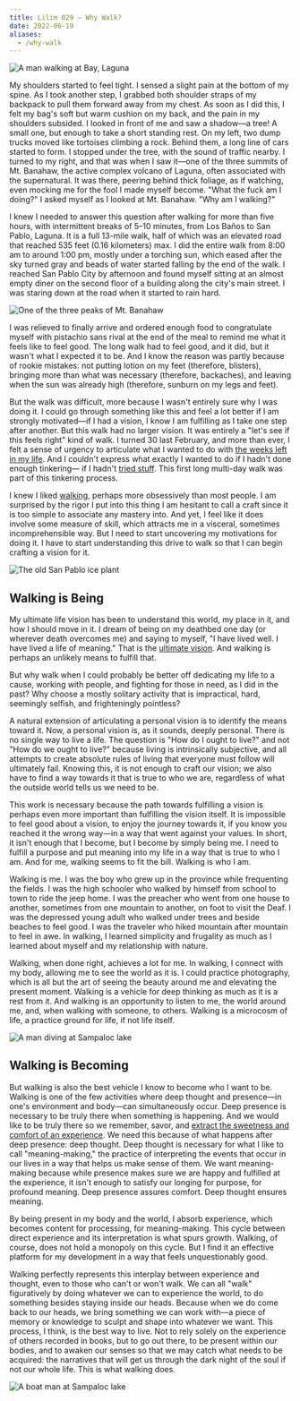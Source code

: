 ```yaml
---
title: Lilim 029 — Why Walk?
date: 2022-06-19
aliases:
  - /why-walk
---
```

![A man walking at Bay, Laguna](images/Walking-man.jpeg)

My shoulders started to feel tight. I sensed a slight pain at the bottom of my spine. As I took another step, I grabbed both shoulder straps of my backpack to pull them forward away from my chest. As soon as I did this, I felt my bag's soft but warm cushion on my back, and the pain in my shoulders subsided. I looked in front of me and saw a shadow—a tree! A small one, but enough to take a short standing rest. On my left, two dump trucks moved like tortoises climbing a rock. Behind them, a long line of cars started to form. I stopped under the tree, with the sound of traffic nearby. I turned to my right, and that was when I saw it—one of the three summits of Mt. Banahaw, the active complex volcano of Laguna, often associated with the supernatural. It was there, peering behind thick foliage, as if watching, even mocking me for the fool I made myself become. "What the fuck am I doing?" I asked myself as I looked at Mt. Banahaw. "Why am I walking?"

I knew I needed to answer this question after walking for more than five hours, with intermittent breaks of 5–10 minutes, from Los Baños to San Pablo, Laguna. It is a full 13-mile walk, half of which was an elevated road that reached 535 feet (0.16 kilometers) max. I did the entire walk from 8:00 am to around 1:00 pm, mostly under a torching sun, which eased after the sky turned gray and beads of water started falling by the end of the walk. I reached San Pablo City by afternoon and found myself sitting at an almost empty diner on the second floor of a building along the city's main street. I was staring down at the road when it started to rain hard.

![One of the three peaks of Mt. Banahaw](images/Banahaw.jpeg)

I was relieved to finally arrive and ordered enough food to congratulate myself with pistachio sans rival at the end of the meal to remind me what it feels like to feel good. The long walk had to feel good, and it did, but it wasn't what I expected it to be. And I know the reason was partly because of rookie mistakes: not putting lotion on my feet (therefore, blisters), bringing more than what was necessary (therefore, backaches), and leaving when the sun was already high (therefore, sunburn on my legs and feet).

But the walk was difficult, more because I wasn't entirely sure why I was doing it. I could go through something like this and feel a lot better if I am strongly motivated—if I had a vision, I know I am fulfilling as I take one step after another. But this walk had no larger vision. It was entirely a "let's see if this feels right" kind of walk. I turned 30 last February, and more than ever, I felt a sense of urgency to articulate what I wanted to do with [the weeks left in my life](https://vinceimbat.com/uman-april-2022/). And I couldn't express what exactly I wanted to do if I hadn't done enough tinkering— if I hadn't [tried stuff](https://vinceimbat.com/uman-may-2022/). This first long multi-day walk was part of this tinkering process.

I knew I liked [walking](https://vinceimbat.com/lilim-subscribe/), perhaps more obsessively than most people. I am surprised by the rigor I put into this thing I am hesitant to call a craft since it is too simple to associate any mastery into. And yet, I feel like it does involve some measure of skill, which attracts me in a visceral, sometimes incomprehensible way. But I need to start uncovering my motivations for doing it. I have to start understanding this drive to walk so that I can begin crafting a vision for it.

![The old San Pablo ice plant](images/San-Pablo-ice-plant.jpeg)

## Walking is Being

My ultimate life vision has been to understand this world, my place in it, and how I should move in it. I dream of being on my deathbed one day (or wherever death overcomes me) and saying to myself, "I have lived well. I have lived a life of meaning." That is the [ultimate vision](https://vinceimbat.com/about/). And walking is perhaps an unlikely means to fulfill that.

But why walk when I could probably be better off dedicating my life to a cause, working with people, and fighting for those in need, as I did in the past? Why choose a mostly solitary activity that is impractical, hard, seemingly selfish, and frighteningly pointless?

A natural extension of articulating a personal vision is to identify the means toward it. Now, a personal vision is, as it sounds, deeply personal. There is no single way to live a life. The question is "How do I ought to live?" and not "How do we ought to live?" because living is intrinsically subjective, and all attempts to create absolute rules of living that everyone must follow will ultimately fail. Knowing this, it is not enough to craft our vision; we also have to find a way towards it that is true to who we are, regardless of what the outside world tells us we need to be.

This work is necessary because the path towards fulfilling a vision is perhaps even more important than fulfilling the vision itself. It is impossible to feel good about a vision, to enjoy the journey towards it, if you know you reached it the wrong way—in a way that went against your values. In short, it isn't enough that I become, but I become by simply being me. I need to fulfill a purpose and put meaning into my life in a way that is true to who I am. And for me, walking seems to fit the bill. Walking is who I am.

Walking is me. I was the boy who grew up in the province while frequenting the fields. I was the high schooler who walked by himself from school to town to ride the jeep home. I was the preacher who went from one house to another, sometimes from one mountain to another, on foot to visit the Deaf. I was the depressed young adult who walked under trees and beside beaches to feel good. I was the traveler who hiked mountain after mountain to feel in awe. In walking, I learned simplicity and frugality as much as I learned about myself and my relationship with nature.

Walking, when done right, achieves a lot for me. In walking, I connect with my body, allowing me to see the world as it is. I could practice photography, which is all but the art of seeing the beauty around me and elevating the present moment. Walking is a vehicle for deep thinking as much as it is a rest from it. And walking is an opportunity to listen to me, the world around me, and, when walking with someone, to others. Walking is a microcosm of life, a practice ground for life, if not life itself.

![A man diving at Sampaloc lake](images/Diving-man-Sampaloc-lake.jpeg)

## Walking is Becoming

But walking is also the best vehicle I know to become who I want to be. Walking is one of the few activities where deep thought and presence—in one's environment and body—can simultaneously occur. Deep presence is necessary to be truly there when something is happening. And we would like to be truly there so we remember, savor, and [extract the sweetness and comfort of an experience](https://vinceimbat.com/extracting-sweetness-and-comfort-out-of-everything/). We need this because of what happens after deep presence: deep thought. Deep thought is necessary for what I like to call "meaning-making," the practice of interpreting the events that occur in our lives in a way that helps us make sense of them. We want meaning-making because while presence makes sure we are happy and fulfilled at the experience, it isn't enough to satisfy our longing for purpose, for profound meaning. Deep presence assures comfort. Deep thought ensures meaning.

By being present in my body and the world, I absorb experience, which becomes content for processing, for meaning-making. This cycle between direct experience and its interpretation is what spurs growth. Walking, of course, does not hold a monopoly on this cycle. But I find it an effective platform for my development in a way that feels unquestionably good.

Walking perfectly represents this interplay between experience and thought, even to those who can't or won't walk. We can all "walk" figuratively by doing whatever we can to experience the world, to do something besides staying inside our heads. Because when we do come back to our heads, we bring something we can work with—a piece of memory or knowledge to sculpt and shape into whatever we want. This process, I think, is the best way to live. Not to rely solely on the experience of others recorded in books, but to go out there, to be present within our bodies, and to awaken our senses so that we may catch what needs to be acquired: the narratives that will get us through the dark night of the soul if not our whole life. This is what walking does.

![A boat man at Sampaloc lake](images/Boat-man-Sampaloc-lake.jpeg)